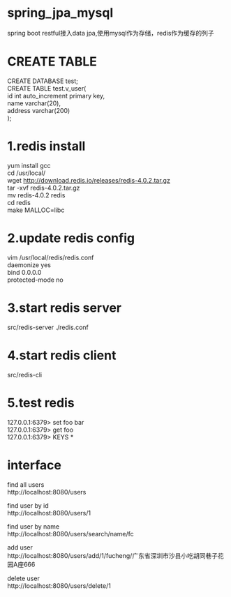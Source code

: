 # spring_jpa_mysql
spring boot restful接入data jpa,使用mysql作为存储，redis作为缓存的列子

# CREATE TABLE
CREATE DATABASE test;</br>
CREATE TABLE test.v_user(</br>
	id int auto_increment primary key,</br>
	name varchar(20),</br>
	address varchar(200)</br>
);

# 1.redis install
yum install gcc</br>
cd /usr/local/</br>
wget http://download.redis.io/releases/redis-4.0.2.tar.gz</br>
tar -xvf redis-4.0.2.tar.gz</br>
mv redis-4.0.2 redis</br>
cd redis</br>
make MALLOC=libc</br>

# 2.update redis config
vim /usr/local/redis/redis.conf</br>
daemonize yes</br>
bind 0.0.0.0</br>
protected-mode no</br>

# 3.start redis server
src/redis-server ./redis.conf</br>

# 4.start redis client
src/redis-cli</br>
	
# 5.test redis
127.0.0.1:6379> set foo bar</br>
127.0.0.1:6379> get foo</br>
127.0.0.1:6379> KEYS *</br>

# interface
find all users</br>
http://localhost:8080/users</br>

find user by id</br>
http://localhost:8080/users/1</br>

find user by name</br>
http://localhost:8080/users/search/name/fc</br>

add user</br>
http://localhost:8080/users/add/1/fucheng/广东省深圳市沙县小吃胡同巷子花园A座666</br>

delete user</br>
http://localhost:8080/users/delete/1</br>


